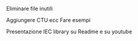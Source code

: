 Eliminare file inutili

Aggiungere CTU ecc
Fare esempi

Presentazione IEC library su Readme e su youtube
